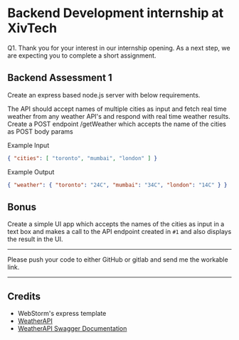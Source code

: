 # Backend Development internship at XivTech

Q1. Thank you for your interest in our internship opening. As a next step, we are expecting you to complete a short assignment. 

## Backend Assessment 1
Create an express based node.js server with below requirements. 

The API should accept names of multiple cities as input and fetch real time weather from any weather API's and 
respond with real time weather results. Create a POST endpoint /getWeather which accepts the name of the cities as 
POST body params

Example Input 
```json 
{ "cities": [ "toronto", "mumbai", "london" ] }
``` 
Example Output 
```json
{ "weather": { "toronto": "24C", "mumbai": "34C", "london": "14C" } } 
```

## Bonus 

Create a simple UI app which accepts the names of the cities as input in a text box and makes a call to the API 
endpoint created in `#1` and also displays the result in the UI. 

---

Please push your code to either GitHub or gitlab and 
send me the workable link.

---

## Credits

- WebStorm's express template
- [WeatherAPI](https://www.weatherapi.com/)
- [WeatherAPI Swagger Documentation](https://app.swaggerhub.com/apis-docs/WeatherAPI.com/WeatherAPI/1.0.2-oas3-oas3.1-oas3.1/#/)